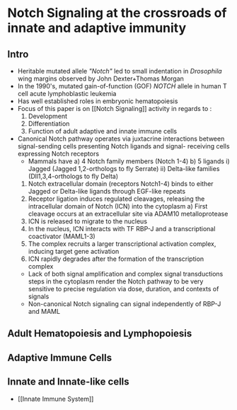 # Notch Signaling at the crossroads of innate and adaptive immunity

## Intro
- Heritable mutated allele *"Notch"* led to small indentation in *Drosophila* wing margins observed by John Dexter+Thomas Morgan
- In the 1990's, mutated gain-of-function (GOF) *NOTCH* allele in human T cell acute lymphoblastic leukemia
- Has well established roles in embryonic hematopoiesis
- Focus of this paper is on [[Notch Signaling]] activity in regards to :
	1. Development
	2. Differentiation
	3. Function
	of adult adaptive and innate immune cells
- Canonical Notch pathway operates via juxtacrine interactions between signal-sending cells presenting Notch ligands and signal- receiving cells expressing Notch receptors
	- Mammals have 
		a) 4 Notch family members (Notch 1-4) 
		b) 5 ligands 
			i) Jagged (Jagged 1,2-orthologs to fly Serrate)
			ii) Delta-like families (Dll1,3,4-orthologs to fly Delta)
	1. Notch extracellular domain (receptors Notch1-4) binds to either Jagged or Delta-like ligands through EGF-like repeats
	2. Receptor ligation induces regulated cleavages, releasing the intracellular domain of Notch (ICN) into the cytoplasm
		a) First cleavage occurs at an extracellular site via ADAM10 metalloprotease
	3. ICN is released to migrate to the nucleus
	4. In the nucleus, ICN interacts with TF RBP-J and a transcriptional coactivator (MAML1-3)
	5. The complex recruits a larger transcriptional activation complex, inducing target gene activation
	6. ICN rapidly degrades after the formation of the transcription complex
	- Lack of both signal amplification and complex signal transductions steps in the cytoplasm render the Notch pathway to be very sensitive to precise regulation via dose, duration, and contexts of signals
	- Non-canonical Notch signaling can signal independently of RBP-J and MAML
## Adult Hematopoiesis and Lymphopoiesis
## Adaptive Immune Cells
## Innate and Innate-like cells
- [[Innate Immune System]]